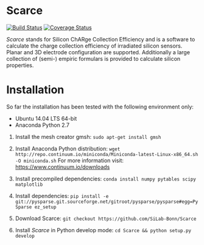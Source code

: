 # Scarce
[![Build Status](https://travis-ci.org/SiLab-Bonn/Scarce.svg?branch=master)](https://travis-ci.org/SiLab-Bonn/Scarce)
[![Coverage Status](https://coveralls.io/repos/github/SiLab-Bonn/Scarce/badge.svg?branch=master)](https://coveralls.io/github/SiLab-Bonn/Scarce?branch=master)

_Scarce_ stands for Silicon ChARge Collection Efficiency and is a software
to calculate the charge collection efficiency of irradiated silicon sensors.
Planar and 3D electrode configuration are supported.
Additionally a large collection of (semi-) empiric formulars is provided to
calculate silicon properties.

# Installation
So far the installation has been tested with the following environment only:
- Ubuntu 14.04 LTS 64-bit
- Anaconda Python 2.7

1. Install the mesh creator gmsh:
`sudo apt-get install gmsh`

2. Install Anaconda Python distribution: 
`wget http://repo.continuum.io/miniconda/Miniconda-latest-Linux-x86_64.sh -O miniconda.sh` 
For more information visit: https://www.continuum.io/downloads

3. Install precompiled dependencies: 
`conda install numpy pytables scipy matplotlib`

4. Install dependencies:
`pip install -e git://pysparse.git.sourceforge.net/gitroot/pysparse/pysparse#egg=PySparse ez_setup`

5. Download Scarce:
`git checkout https://github.com/SiLab-Bonn/Scarce`

6. Install _Scarce_ in Python develop mode:
`cd Scarce && python setup.py develop`




